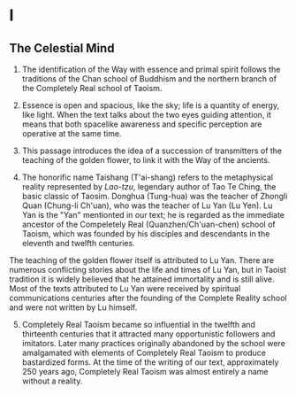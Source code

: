 # I
## The Celestial Mind

1. The identification of the Way with essence and primal spirit follows the traditions of the Chan school of Buddhism and the northern branch of the Completely Real school of Taoism.

2. Essence is open and spacious, like the sky; life is a quantity of energy, like light. When the text talks about the two eyes guiding attention, it means that both spacelike awareness and specific perception are operative at the same time.
 
3. This passage introduces the idea of a succession of transmitters of the teaching of the golden flower, to link it with the Way of the ancients.

4. The honorific name Taishang (T'ai-shang) refers to the metaphysical reality represented by _Lao-tzu_, legendary author of Tao Te Ching, the basic classic of Taosim. Donghua (Tung-hua) was the teacher of Zhongli Quan (Chung-li Ch'uan), who was the teacher of Lu Yan (Lu Yen). Lu Yan is the "Yan" mentionted in our text; he is regarded as the immediate ancestor of the Compeletely Real (Quanzhen/Ch'uan-chen) school of Taoism, which was founded by his disciples and descendants in the eleventh and twelfth centuries.

The teaching of the golden flower itself is attributed to Lu Yan. There are numerous conflicting stories about the life and times of Lu Yan, but in Taoist tradition it is widely believed that he attained immortality and is still alive. Most of the texts attributed to Lu Yan were received by spiritual communications centuries after the founding of the Complete Reality school and were not written by Lu himself.

5. Completely Real Taoism became so influential in the twelfth and thirteenth centuries that it attracted many opportunistic followers and imitators. Later many practices originally abandoned by the school were amalgamated with elements of Completely Real Taoism to produce bastardized forms. At the time of the writing of our text, approximately 250 years ago, Completely Real Taoism was almost entirely a name without a reality.


